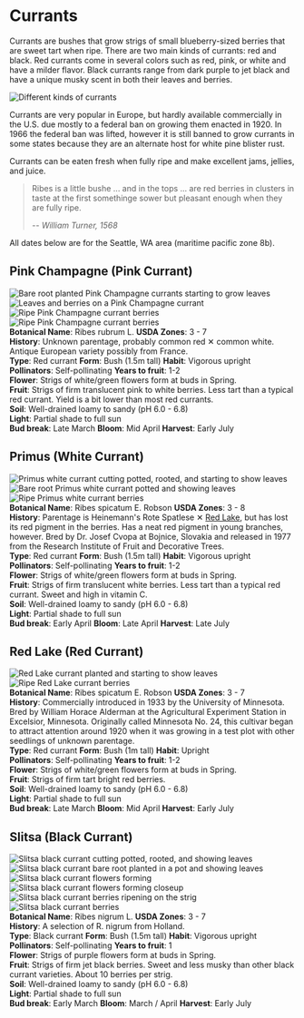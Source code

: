 # Currants

Currants are bushes that grow strigs of small blueberry-sized berries that are sweet tart when ripe. There are two main kinds of currants: red and black. Red currants come in several colors such as red, pink, or white and have a milder flavor. Black currants range from dark purple to jet black and have a unique musky scent in both their leaves and berries.

![Different kinds of currants](./currants.jpg)

Currants are very popular in Europe, but hardly available commercially in the U.S. due mostly to a federal ban on growing them enacted in 1920. In 1966 the federal ban was lifted, however it is still banned to grow currants in some states because they are an alternate host for white pine blister rust.

Currants can be eaten fresh when fully ripe and make excellent jams, jellies, and juice.

> Ribes is a little bushe ... and in the tops ... are red berries in clusters in taste at the first somethinge sower but pleasant enough when they are fully ripe.
>
> -- <cite>William Turner, 1568</cite>

All dates below are for the Seattle, WA area (maritime pacific zone 8b).

## Pink Champagne (Pink Currant)

<div class="strip">
  <img src="./pink-champagne-planted.jpg" title="Bare root planted Pink Champagne currants starting to grow leaves"/>
  <img src="./pink-champagne-leaves.jpg" title="Leaves and berries on a Pink Champagne currant"/>
  <img src="./pink-champagne-berries.jpg" title="Ripe Pink Champagne currant berries"/>
  <img src="./pink-champagne-berries2.jpg" title="Ripe Pink Champagne currant berries"/>
</div>

<div class="plantInfo">
  <div class="row">
    <span class="column">
      <strong>Botanical Name</strong>: Ribes rubrum L.
    </span>
    <span class="column">
      <strong>USDA Zones</strong>: 3 - 7
    </span>
  </div>
  <div class="row">
    <span class="column">
      <strong>History</strong>: Unknown parentage, probably common red &#10005; common white. Antique European variety possibly from France.
    </span>
  </div>
  <div class="row">
    <span class="column">
      <strong>Type</strong>: Red currant
    </span>
    <span class="column">
      <strong>Form</strong>: Bush (1.5m tall)
    </span>
    <span class="column">
      <strong>Habit</strong>: Vigorous upright
    </span>
  </div>
  <div class="row">
    <span class="column">
      <strong>Pollinators</strong>: Self-pollinating
    </span>
    <span class="column">
      <strong>Years to fruit</strong>: 1-2
    </span>
  </div>
  <div class="row">
    <span class="column">
      <strong>Flower</strong>: Strigs of white/green flowers form at buds in Spring.
    </span>
  </div>
  <div class="row">
    <span class="column">
      <strong>Fruit</strong>: Strigs of firm translucent pink to white berries. Less tart than a typical red currant. Yield is a bit lower than most red currants.
    </span>
  </div>
  <div class="row">
    <span class="column">
      <strong>Soil</strong>: Well-drained loamy to sandy (pH 6.0 - 6.8)
    </span>
  </div>
  <div class="row">
    <span class="column">
      <strong>Light</strong>: Partial shade to full sun
    </span>
  </div>
  <div class="row">
    <span class="column">
      <strong>Bud break</strong>: Late March
    </span>
    <span class="column">
      <strong>Bloom</strong>: Mid April
    </span>
    <span class="column">
      <strong>Harvest</strong>: Early July
    </span>
  </div>
</div>

## Primus (White Currant)

<div class="strip">
  <img src="/2016/02/04/propagating-a-berry-and-fruit-garden/white-currant-cutting.jpg" title="Primus white currant cutting potted, rooted, and starting to show leaves"/>
  <img src="./primus-white-currant-planted.jpg" title="Bare root Primus white currant potted and showing leaves"/>
  <img src="./primus-white-currant-berries.jpg" title="Ripe Primus white currant berries"/>
</div>

<div class="plantInfo">
  <div class="row">
    <span class="column">
      <strong>Botanical Name</strong>: Ribes spicatum E. Robson
    </span>
    <span class="column">
      <strong>USDA Zones</strong>: 3 - 8
    </span>
  </div>
  <div class="row">
    <span class="column">
      <strong>History</strong>: Parentage is Heinemann's Rote Spatlese &#10005; <a href="#red-lake-red-currant">Red Lake</a>, but has lost its red pigment in the berries. Has a neat red pigment in young branches, however. Bred by Dr. Josef Cvopa at Bojnice, Slovakia and released in 1977 from the Research Institute of Fruit and Decorative Trees.
    </span>
  </div>
  <div class="row">
    <span class="column">
      <strong>Type</strong>: Red currant
    </span>
    <span class="column">
      <strong>Form</strong>: Bush (1.5m tall)
    </span>
    <span class="column">
      <strong>Habit</strong>: Vigorous upright
    </span>
  </div>
  <div class="row">
    <span class="column">
      <strong>Pollinators</strong>: Self-pollinating
    </span>
    <span class="column">
      <strong>Years to fruit</strong>: 1-2
    </span>
  </div>
  <div class="row">
    <span class="column">
      <strong>Flower</strong>: Strigs of white/green flowers form at buds in Spring.
    </span>
  </div>
  <div class="row">
    <span class="column">
      <strong>Fruit</strong>: Strigs of firm translucent white berries. Less tart than a typical red currant. Sweet and high in vitamin C.
    </span>
  </div>
  <div class="row">
    <span class="column">
      <strong>Soil</strong>: Well-drained loamy to sandy (pH 6.0 - 6.8)
    </span>
  </div>
  <div class="row">
    <span class="column">
      <strong>Light</strong>: Partial shade to full sun
    </span>
  </div>
  <div class="row">
    <span class="column">
      <strong>Bud break</strong>: Early April
    </span>
    <span class="column">
      <strong>Bloom</strong>: Late April
    </span>
    <span class="column">
      <strong>Harvest</strong>: Late July
    </span>
  </div>
</div>

## Red Lake (Red Currant)

<div class="strip">
  <img src="./red-lake-currant-planted.jpg" title="Red Lake currant planted and starting to show leaves"/>
  <img src="./red-lake-currant-berries.jpg" title="Ripe Red Lake currant berries"/>
</div>

<div class="plantInfo">
  <div class="row">
    <span class="column">
      <strong>Botanical Name</strong>: Ribes spicatum E. Robson
    </span>
    <span class="column">
      <strong>USDA Zones</strong>: 3 - 7
    </span>
  </div>
  <div class="row">
    <span class="column">
      <strong>History</strong>: Commercially introduced in 1933 by the University of Minnesota. Bred by William Horace Alderman at the Agricultural Experiment Station in Excelsior, Minnesota. Originally called Minnesota No. 24, this cultivar began to attract attention around 1920 when it was growing in a test plot with other seedlings of unknown parentage.
    </span>
  </div>
  <div class="row">
    <span class="column">
      <strong>Type</strong>: Red currant
    </span>
    <span class="column">
      <strong>Form</strong>: Bush (1m tall)
    </span>
    <span class="column">
      <strong>Habit</strong>: Upright
    </span>
  </div>
  <div class="row">
    <span class="column">
      <strong>Pollinators</strong>: Self-pollinating
    </span>
    <span class="column">
      <strong>Years to fruit</strong>: 1-2
    </span>
  </div>
  <div class="row">
    <span class="column">
      <strong>Flower</strong>: Strigs of white/green flowers form at buds in Spring.
    </span>
  </div>
  <div class="row">
    <span class="column">
      <strong>Fruit</strong>: Strigs of firm tart bright red berries.
    </span>
  </div>
  <div class="row">
    <span class="column">
      <strong>Soil</strong>: Well-drained loamy to sandy (pH 6.0 - 6.8)
    </span>
  </div>
  <div class="row">
    <span class="column">
      <strong>Light</strong>: Partial shade to full sun
    </span>
  </div>
  <div class="row">
    <span class="column">
      <strong>Bud break</strong>: Late March
    </span>
    <span class="column">
      <strong>Bloom</strong>: Mid April
    </span>
    <span class="column">
      <strong>Harvest</strong>: Early July
    </span>
  </div>
</div>

## Slitsa (Black Currant)

<div class="strip">
  <img src="/2016/02/04/propagating-a-berry-and-fruit-garden/black-currant-cutting.jpg" title="Slitsa black currant cutting potted, rooted, and showing leaves"/>
  <img src="./slitsa-black-currant-leaves.jpg" title="Slitsa black currant bare root planted in a pot and showing leaves"/>
  <img src="./slitsa-black-currant-flowers.jpg" title="Slitsa black currant flowers forming"/>
  <img src="./slitsa-black-currant-flowers-closeup.jpg" title="Slitsa black currant flowers forming closeup"/>
  <img src="./slitsa-black-currant-berries-ripening.jpg" title="Slitsa black currant berries ripening on the strig"/>
  <img src="./slitsa-black-currant-berries.jpg" title="Slitsa black currant berries"/>
</div>

<div class="plantInfo">
  <div class="row">
    <span class="column">
      <strong>Botanical Name</strong>: Ribes nigrum L.
    </span>
    <span class="column">
      <strong>USDA Zones</strong>: 3 - 7
    </span>
  </div>
  <div class="row">
    <span class="column">
      <strong>History</strong>: A selection of R. nigrum from Holland.
    </span>
  </div>
  <div class="row">
    <span class="column">
      <strong>Type</strong>: Black currant
    </span>
    <span class="column">
      <strong>Form</strong>: Bush (1.5m tall)
    </span>
    <span class="column">
      <strong>Habit</strong>: Vigorous upright
    </span>
  </div>
  <div class="row">
    <span class="column">
      <strong>Pollinators</strong>: Self-pollinating
    </span>
    <span class="column">
      <strong>Years to fruit</strong>: 1
    </span>
  </div>
  <div class="row">
    <span class="column">
      <strong>Flower</strong>: Strigs of purple flowers form at buds in Spring.
    </span>
  </div>
  <div class="row">
    <span class="column">
      <strong>Fruit</strong>: Strigs of firm jet black berries. Sweet and less musky than other black currant varieties. About 10 berries per strig.
    </span>
  </div>
  <div class="row">
    <span class="column">
      <strong>Soil</strong>: Well-drained loamy to sandy (pH 6.0 - 6.8)
    </span>
  </div>
  <div class="row">
    <span class="column">
      <strong>Light</strong>: Partial shade to full sun
    </span>
  </div>
  <div class="row">
    <span class="column">
      <strong>Bud break</strong>: Early March
    </span>
    <span class="column">
      <strong>Bloom</strong>: March / April
    </span>
    <span class="column">
      <strong>Harvest</strong>: Early July
    </span>
  </div>
</div>
